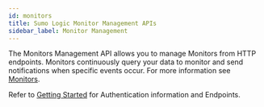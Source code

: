 ```yaml
---
id: monitors
title: Sumo Logic Monitor Management APIs
sidebar_label: Monitor Management
---
```


The Monitors Management API allows you to manage Monitors from HTTP endpoints. Monitors continuously query your data to monitor and send notifications when specific events occur. For more information see [Monitors](https://help.sumologic.com/?cid=10020).


Refer to [Getting Started](docs/api/index.md) for Authentication information and Endpoints.
